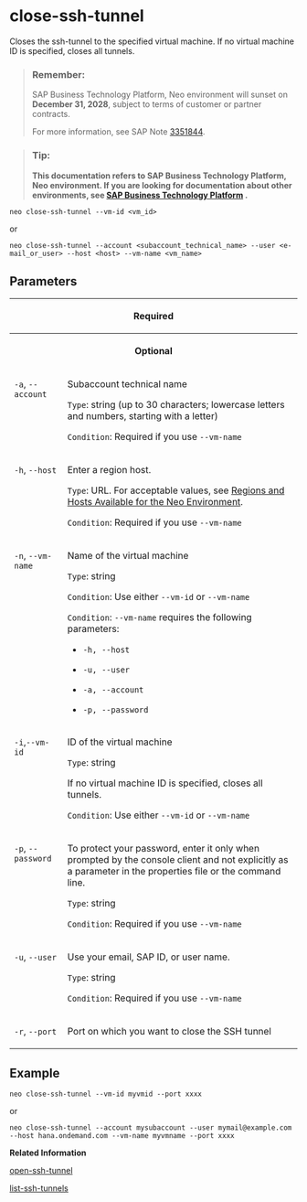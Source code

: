 <!-- loioc5052684a01c4709b5f945519bc4a9f8 -->

# close-ssh-tunnel

Closes the ssh-tunnel to the specified virtual machine. If no virtual machine ID is specified, closes all tunnels.



> ### Remember:  
> SAP Business Technology Platform, Neo environment will sunset on **December 31, 2028**, subject to terms of customer or partner contracts.
> 
> For more information, see SAP Note [3351844](https://me.sap.com/notes/3351844).

> ### Tip:  
> **This documentation refers to SAP Business Technology Platform, Neo environment. If you are looking for documentation about other environments, see [SAP Business Technology Platform](https://help.sap.com/docs/btp/sap-business-technology-platform/sap-business-technology-platform?version=Cloud) .**



```
neo close-ssh-tunnel --vm-id <vm_id>
```

or

```
neo close-ssh-tunnel --account <subaccount_technical_name> --user <e-mail_or_user> --host <host> --vm-name <vm_name>
```



## Parameters




<table>
<tr>
<th valign="top" colspan="2">

Required

</th>
</tr>
<tr>
<th valign="top" colspan="2">

Optional

</th>
</tr>
<tr>
<td valign="top">

`-a`, `--account`

</td>
<td valign="top">

Subaccount technical name

`Type`: string \(up to 30 characters; lowercase letters and numbers, starting with a letter\)

`Condition`: Required if you use `--vm-name`

</td>
</tr>
<tr>
<td valign="top">

`-h`, `--host`

</td>
<td valign="top">

Enter a region host.

`Type`: URL. For acceptable values, see [Regions and Hosts Available for the Neo Environment](../10-concepts-neo/regions-and-hosts-available-for-the-neo-environment-d722f7c.md).

`Condition`: Required if you use `--vm-name`

</td>
</tr>
<tr>
<td valign="top">

`-n`, `--vm-name` 

</td>
<td valign="top">

Name of the virtual machine

`Type`: string

`Condition`: Use either `--vm-id` or `--vm-name`

`Condition`: `--vm-name` requires the following parameters:

-   `-h, --host`

-   `-u, --user`

-   `-a, --account`

-   `-p, --password`




</td>
</tr>
<tr>
<td valign="top">

`-i`,`--vm-id` 

</td>
<td valign="top">

ID of the virtual machine

`Type`: string

If no virtual machine ID is specified, closes all tunnels.

`Condition`: Use either `--vm-id` or `--vm-name`

</td>
</tr>
<tr>
<td valign="top">

`-p`, `--password`

</td>
<td valign="top">

To protect your password, enter it only when prompted by the console client and not explicitly as a parameter in the properties file or the command line.

`Type`: string

`Condition`: Required if you use `--vm-name`

</td>
</tr>
<tr>
<td valign="top">

`-u`, `--user`

</td>
<td valign="top">

Use your email, SAP ID, or user name.

`Type`: string

`Condition`: Required if you use `--vm-name`

</td>
</tr>
<tr>
<td valign="top">

`-r`, `--port`

</td>
<td valign="top">

Port on which you want to close the SSH tunnel

</td>
</tr>
</table>



## Example

```
neo close-ssh-tunnel --vm-id myvmid --port xxxx
```

or

```
neo close-ssh-tunnel --account mysubaccount --user mymail@example.com --host hana.ondemand.com --vm-name myvmname --port xxxx
```

**Related Information**  


[open-ssh-tunnel](open-ssh-tunnel-6f8924a.md "Opens a secure tunnel to a specific virtual machine.")

[list-ssh-tunnels](list-ssh-tunnels-da73699.md "Lists the currently opened SSH tunnels on the user's machine.")

